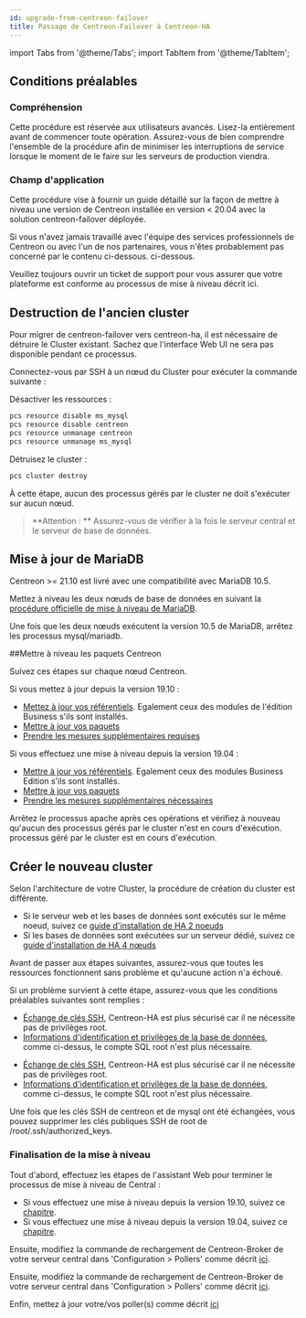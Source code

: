 ```yaml
---
id: upgrade-from-centreon-failover
title: Passage de Centreon-Failover à Centreon-HA
---
```

import Tabs from '@theme/Tabs';
import TabItem from '@theme/TabItem';

## Conditions préalables

### Compréhension

Cette procédure est réservée aux utilisateurs avancés. Lisez-la entièrement avant de commencer toute opération. 
Assurez-vous de bien comprendre l'ensemble de la procédure afin de minimiser les interruptions de service lorsque 
le moment de le faire sur les serveurs de production viendra.

### Champ d'application

Cette procédure vise à fournir un guide détaillé sur la façon de mettre à niveau une version de Centreon installée en version < 20.04 avec 
la solution centreon-failover déployée. 

Si vous n'avez jamais travaillé avec l'équipe des services professionnels de Centreon ou avec l'un de nos partenaires, vous n'êtes probablement pas concerné par le contenu ci-dessous. 
ci-dessous.

Veuillez toujours ouvrir un ticket de support pour vous assurer que votre plateforme est conforme au processus de mise à niveau décrit ici.

## Destruction de l'ancien cluster

Pour migrer de centreon-failover vers centreon-ha, il est nécessaire de détruire le Cluster existant. Sachez que l'interface 
Web UI ne sera pas disponible pendant ce processus.

Connectez-vous par SSH à un nœud du Cluster pour exécuter la commande suivante :

Désactiver les ressources : 

```bash
pcs resource disable ms_mysql
pcs resource disable centreon
pcs resource unmanage centreon
pcs resource unmanage ms_mysql
```

Détruisez le cluster :

```bash
pcs cluster destroy
```

À cette étape, aucun des processus gérés par le cluster ne doit s'exécuter sur aucun nœud.

> **Attention : ** Assurez-vous de vérifier à la fois le serveur central et le serveur de base de données. 

## Mise à jour de MariaDB

Centreon >= 21.10 est livré avec une compatibilité avec MariaDB 10.5.

Mettez à niveau les deux nœuds de base de données en suivant la [procédure officielle de mise à niveau de MariaDB](../../upgrade/upgrade-from-19-10.md#Montée-de-version-du-serveur-MariaDB). 

Une fois que les deux nœuds exécutent la version 10.5 de MariaDB, arrêtez les processus mysql/mariadb. 

##Mettre à niveau les paquets Centreon 

Suivez ces étapes sur chaque nœud Centreon.

Si vous mettez à jour depuis la version 19.10 : 
* [Mettez à jour vos référentiels](../../upgrade/upgrade-from-19-10.md#Mettre-à-jour-le-dépôt-Centreon). Egalement ceux des modules de l'édition Business s'ils sont installés.
* [Mettre à jour vos paquets](../../upgrade/upgrade-from-19-10.md#Montée-de-version-de-la-solution-Centreon)
* [Prendre les mesures supplémentaires requises](../../upgrade/upgrade-from-19-10.md#Actions-complémentaires)

Si vous effectuez une mise à niveau depuis la version 19.04 : 
* [Mettre à jour vos référentiels](../../upgrade/upgrade-from-19-04.md#Mise-à-jour-des-dépôts). Egalement ceux des modules Business Edition s'ils sont installés.
* [Mettre à jour vos paquets](../../upgrade/upgrade-from-19-04.md#Montée-de-version-de-la-solution-Centreon)
* [Prendre les mesures supplémentaires nécessaires](../../upgrade/upgrade-from-19-04.md#Actions-complémentaires)

Arrêtez le processus apache après ces opérations et vérifiez à nouveau qu'aucun des processus gérés par le cluster n'est en cours d'exécution. 
processus géré par le cluster est en cours d'exécution.

## Créer le nouveau cluster

Selon l'architecture de votre Cluster, la procédure de création du cluster est différente. 
* Si le serveur web et les bases de données sont exécutés sur le même noeud, suivez ce [guide d'installation de HA 2 noeuds](../../installation/installation-of-centreon-ha/installation-2-nodes.md#Mise-en-place-du-cluster-Centreon)
* Si les bases de données sont exécutées sur un serveur dédié, suivez ce [guide d'installation de HA 4 nœuds](../../installation/installation-of-centreon-ha/installation-4-nodes.md#Mise-en-place-du-cluster-Centreon)

Avant de passer aux étapes suivantes, assurez-vous que toutes les ressources fonctionnent sans problème et qu'aucune action n'a échoué.

Si un problème survient à cette étape, assurez-vous que les conditions préalables suivantes sont remplies : 

<Tabs groupId="sync">
<TabItem value="HA 2 nodes" label="HA 2 nodes">

* [Échange de clés SSH](../../installation/installation-of-centreon-ha/installation-2-nodes.md#Échanges-de-clefs-SSH), Centreon-HA est plus sécurisé car il ne nécessite pas de privilèges root.
* [Informations d'identification et privilèges de la base de données](../../installation/installation-of-centreon-ha/installation-2-nodes.md#Création-du-compte-centreon), comme ci-dessus, le compte SQL root n'est plus nécessaire.

</TabItem>
<TabItem value="HA 4 nodes" label="HA 4 nodes">

* [Échange de clés SSH](../../installation/installation-of-centreon-ha/installation-4-nodes.md#Échanges-de-clefs-SSH), Centreon-HA est plus sécurisé car il ne nécessite pas de privilèges root.
* [Informations d'identification et privilèges de la base de données](../../installation/installation-of-centreon-ha/installation-4-nodes.md#Création-du-compte-centreon), comme ci-dessus, le compte SQL root n'est plus nécessaire.

</TabItem>
</Tabs>

Une fois que les clés SSH de centreon et de mysql ont été échangées, vous pouvez supprimer les clés publiques SSH de root de /root/.ssh/authorized_keys.

### Finalisation de la mise à niveau

Tout d'abord, effectuez les étapes de l'assistant Web pour terminer le processus de mise à niveau de Central :
* Si vous effectuez une mise à niveau depuis la version 19.10, suivez ce [chapitre](../../upgrade/upgrade-from-19-10.md#Finalisation-de-la-mise-à-jour).
* Si vous effectuez une mise à niveau depuis la version 19.04, suivez ce [chapitre](../../upgrade/upgrade-from-19-04.md#Finalisation-de-la-mise-à-jour).

<Tabs groupId="sync">
<TabItem value="HA 2 nodes" label="HA 2 nodes">

Ensuite, modifiez la commande de rechargement de Centreon-Broker de votre serveur central dans 'Configuration > Pollers' comme décrit [ici](../../installation/installation-of-centreon-ha/installation-2-nodes.md#Modification-de-la-commande-de-rechargement-de-`cbd`).

</TabItem>
<TabItem value="HA 4 nodes" label="HA 4 nodes">

Ensuite, modifiez la commande de rechargement de Centreon-Broker de votre serveur central dans 'Configuration > Pollers' comme décrit [ici](../../installation/installation-of-centreon-ha/installation-4-nodes.md#Modification-de-la-commande-de-rechargement-de-`cbd`).

</TabItem>
</Tabs>

Enfin, mettez à jour votre/vos poller(s) comme décrit [ici](../../upgrade/upgrade-from-19-04.md#Montée-de-version-des-Pollers)
